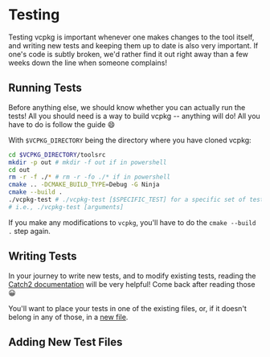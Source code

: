 Testing
=======

Testing vcpkg is important whenever one makes changes to the tool itself, and
writing new tests and keeping them up to date is also very important. If one's
code is subtly broken, we'd rather find it out right away than a few weeks down
the line when someone complains!

Running Tests
-------------

Before anything else, we should know whether you can actually run the tests!
All you should need is a way to build vcpkg -- anything will do! All you have to
do is follow the guide 😄

With `$VCPKG_DIRECTORY` being the directory where you have cloned vcpkg:

```sh
cd $VCPKG_DIRECTORY/toolsrc
mkdir -p out # mkdir -f out if in powershell
cd out
rm -r -f ./* # rm -r -fo ./* if in powershell
cmake .. -DCMAKE_BUILD_TYPE=Debug -G Ninja
cmake --build .
./vcpkg-test # ./vcpkg-test [$SPECIFIC_TEST] for a specific set of tests
# i.e., ./vcpkg-test [arguments]
```

If you make any modifications to `vcpkg`, you'll have to do the
`cmake --build .` step again.

Writing Tests
-------------

In your journey to write new tests, and to modify existing tests, reading the
[Catch2 documentation] will be very helpful! Come back after reading those 😀

You'll want to place your tests in one of the existing files, or, if it doesn't
belong in any of those, in a [new file](#adding-new-test-files).

Adding New Test Files
---------------------

[Catch2 documentation]: https://github.com/catchorg/Catch2/blob/master/docs/tutorial.md#top
